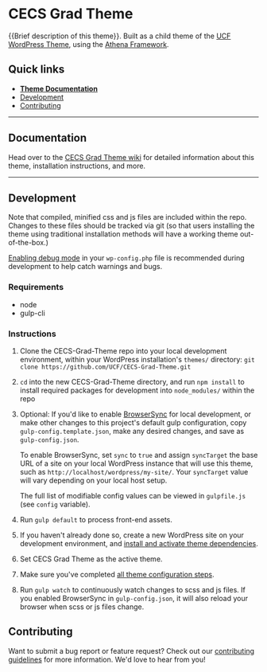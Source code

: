 # CECS Grad Theme

{{Brief description of this theme}}.  Built as a child theme of the [UCF WordPress Theme](https://github.com/UCF/UCF-WordPress-Theme), using the [Athena Framework](https://ucf.github.io/Athena-Framework/).

## Quick links

* [**Theme Documentation**](https://github.com/UCF/CECS-Grad-Theme/wiki)
* [Development](#development)
* [Contributing](#contributing)

-----

## Documentation

Head over to the [CECS Grad Theme wiki](https://github.com/UCF/CECS-Grad-Theme/wiki) for detailed information about this theme, installation instructions, and more.

-----

## Development

Note that compiled, minified css and js files are included within the repo.  Changes to these files should be tracked via git (so that users installing the theme using traditional installation methods will have a working theme out-of-the-box.)

[Enabling debug mode](https://codex.wordpress.org/Debugging_in_WordPress) in your `wp-config.php` file is recommended during development to help catch warnings and bugs.

### Requirements
* node
* gulp-cli

### Instructions
1. Clone the CECS-Grad-Theme repo into your local development environment, within your WordPress installation's `themes/` directory: `git clone https://github.com/UCF/CECS-Grad-Theme.git`
2. `cd` into the new CECS-Grad-Theme directory, and run `npm install` to install required packages for development into `node_modules/` within the repo
3. Optional: If you'd like to enable [BrowserSync](https://browsersync.io) for local development, or make other changes to this project's default gulp configuration, copy `gulp-config.template.json`, make any desired changes, and save as `gulp-config.json`.

    To enable BrowserSync, set `sync` to `true` and assign `syncTarget` the base URL of a site on your local WordPress instance that will use this theme, such as `http://localhost/wordpress/my-site/`.  Your `syncTarget` value will vary depending on your local host setup.

    The full list of modifiable config values can be viewed in `gulpfile.js` (see `config` variable).
3. Run `gulp default` to process front-end assets.
4. If you haven't already done so, create a new WordPress site on your development environment, and [install and activate theme dependencies](https://github.com/UCF/CECS-Grad-Theme/wiki/Installation#installation-requirements).
5. Set CECS Grad Theme as the active theme.
6. Make sure you've completed [all theme configuration steps](https://github.com/UCF/CECS-Grad-Theme/wiki/Installation#theme-configuration).
7. Run `gulp watch` to continuously watch changes to scss and js files.  If you enabled BrowserSync in `gulp-config.json`, it will also reload your browser when scss or js files change.


## Contributing

Want to submit a bug report or feature request?  Check out our [contributing guidelines](https://github.com/UCF/CECS-Grad-Theme/blob/master/CONTRIBUTING.md) for more information.  We'd love to hear from you!
